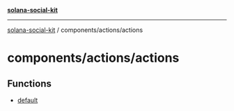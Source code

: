 [**solana-social-kit**](../../../README.md)

***

[solana-social-kit](../../../README.md) / components/actions/actions

# components/actions/actions

## Functions

- [default](functions/default.md)
